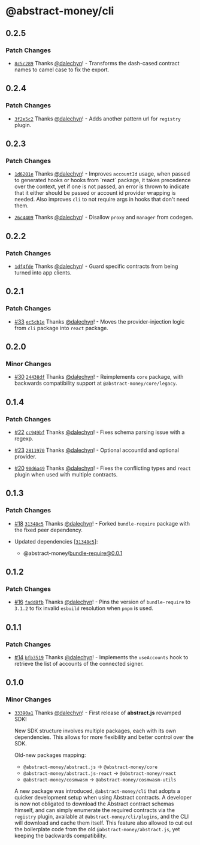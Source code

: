 # @abstract-money/cli

## 0.2.5

### Patch Changes

- [`8c5c289`](https://github.com/AbstractSDK/abstract.js/commit/8c5c289be8d82f2ab827b7e10179962f2353cc24) Thanks [@dalechyn](https://github.com/dalechyn)! - Transforms the dash-cased contract names to camel case to fix the export.

## 0.2.4

### Patch Changes

- [`3f2e5c2`](https://github.com/AbstractSDK/abstract.js/commit/3f2e5c2c655f0b4eca847b336b2851f36d82a00e) Thanks [@dalechyn](https://github.com/dalechyn)! - Adds another pattern url for `registry` plugin.

## 0.2.3

### Patch Changes

- [`1d6201e`](https://github.com/AbstractSDK/abstract.js/commit/1d6201efe3b52b8d34e7ad9de5179b5abe318e9a) Thanks [@dalechyn](https://github.com/dalechyn)! - Improves `accountId` usage, when passed to generated hooks or hooks from \`react\` package, it takes precedence over the context, yet if one is not passed, an error is thrown to indicate that it either should be passed or account id provider wrapping is needed. Also improves `cli` to not require args in hooks that don't need them.

- [`26c4409`](https://github.com/AbstractSDK/abstract.js/commit/26c4409bc4c713d9e0dd0f1bc2244bbb7415f737) Thanks [@dalechyn](https://github.com/dalechyn)! - Disallow `proxy` and `manager` from codegen.

## 0.2.2

### Patch Changes

- [`1df4fde`](https://github.com/AbstractSDK/abstract.js/commit/1df4fde2d3e44104fb134aa64285d21cc7da89f1) Thanks [@dalechyn](https://github.com/dalechyn)! - Guard specific contracts from being turned into app clients.

## 0.2.1

### Patch Changes

- [#33](https://github.com/AbstractSDK/abstract.js/pull/33) [`ec5cb1e`](https://github.com/AbstractSDK/abstract.js/commit/ec5cb1e346668d3b93ad175fe3964a6be7327c29) Thanks [@dalechyn](https://github.com/dalechyn)! - Moves the provider-injection logic from `cli` package into `react` package.

## 0.2.0

### Minor Changes

- [#30](https://github.com/AbstractSDK/abstract.js/pull/30) [`24438df`](https://github.com/AbstractSDK/abstract.js/commit/24438dfd851ff9d8b7ca02da2168bf60cd91cfde) Thanks [@dalechyn](https://github.com/dalechyn)! - Reimplements `core` package, with backwards compatibility support at `@abstract-money/core/legacy`.

## 0.1.4

### Patch Changes

- [#22](https://github.com/AbstractSDK/abstract.js/pull/22) [`cc949bf`](https://github.com/AbstractSDK/abstract.js/commit/cc949bf5485c7676db8724116b8f307463dd0fc8) Thanks [@dalechyn](https://github.com/dalechyn)! - Fixes schema parsing issue with a regexp.

- [#23](https://github.com/AbstractSDK/abstract.js/pull/23) [`2811970`](https://github.com/AbstractSDK/abstract.js/commit/281197085b04750aa041fb1904535d5926e043de) Thanks [@dalechyn](https://github.com/dalechyn)! - Optional accountId and optional provider.

- [#20](https://github.com/AbstractSDK/abstract.js/pull/20) [`90d6a49`](https://github.com/AbstractSDK/abstract.js/commit/90d6a49051ad5e881b540a4644f2d1032bc16cf6) Thanks [@dalechyn](https://github.com/dalechyn)! - Fixes the conflicting types and `react` plugin when used with multiple contracts.

## 0.1.3

### Patch Changes

- [#18](https://github.com/AbstractSDK/abstract.js/pull/18) [`31348c5`](https://github.com/AbstractSDK/abstract.js/commit/31348c5a05da05b2d5e4d4446a72662e4669c466) Thanks [@dalechyn](https://github.com/dalechyn)! - Forked `bundle-require` package with the fixed peer dependency.

- Updated dependencies [[`31348c5`](https://github.com/AbstractSDK/abstract.js/commit/31348c5a05da05b2d5e4d4446a72662e4669c466)]:
  - @abstract-money/bundle-require@0.0.1

## 0.1.2

### Patch Changes

- [#16](https://github.com/AbstractSDK/abstract.js/pull/16) [`fadd8fb`](https://github.com/AbstractSDK/abstract.js/commit/fadd8fb0a0dc2dd6fcc518a5fc27a8f8dd32a277) Thanks [@dalechyn](https://github.com/dalechyn)! - Pins the version of `bundle-require` to `3.1.2` to fix invalid `esbuild` resolution when `pnpm` is used.

## 0.1.1

### Patch Changes

- [#14](https://github.com/AbstractSDK/abstract.js/pull/14) [`bfb3519`](https://github.com/AbstractSDK/abstract.js/commit/bfb351972b4bd901d219f0f3790050c3a7264e0e) Thanks [@dalechyn](https://github.com/dalechyn)! - Implements the `useAccounts` hook to retrieve the list of accounts of the connected signer.

## 0.1.0

### Minor Changes

- [`33390a1`](https://github.com/AbstractSDK/abstract.js/commit/33390a1ca0f7c73ff39dd7fb494802b8cc2e9de0) Thanks [@dalechyn](https://github.com/dalechyn)! - First release of **abstract.js** revamped SDK!

  New SDK structure involves multiple packages, each with its own dependencies.
  This allows for more flexibility and better control over the SDK.

  Old-new packages mapping:

  - `@abstract-money/abstract.js` -> `@abstract-money/core`
  - `@abstract-money/abstract.js-react` -> `@abstract-money/react`
  - `@abstract-money/cosmwasm` -> `@abstract-money/cosmwasm-utils`

  A new package was introduced, `@abstract-money/cli` that adopts a quicker
  development setup when using Abstract contracts.
  A developer is now not obligated to download the Abstract contract schemas himself,
  and can simply enumerate the required contracts via the `registry` plugin,
  available at `@abstract-money/cli/plugins`, and the CLI will download and cache them
  itself.
  This feature also allowed to cut out the boilerplate code from the old `@abstract-money/abstract.js`,
  yet keeping the backwards compatibility.

